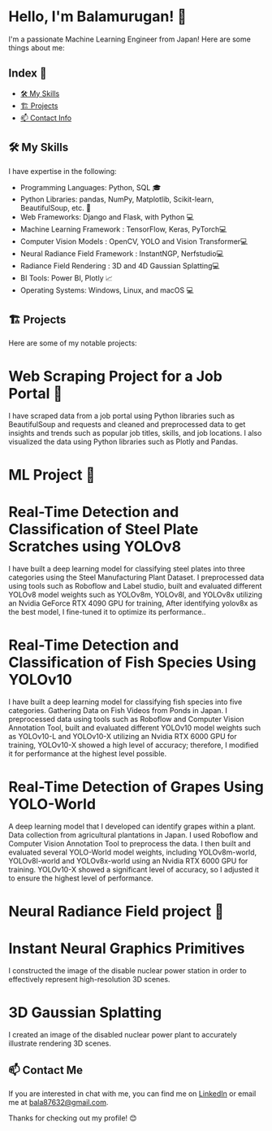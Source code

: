 # Hello, I'm Balamurugan! 👋

I'm a passionate Machine Learning Engineer from Japan! Here are some things about me:

## Index 📑
- [🛠️ My Skills](#%EF%B8%8F-my-skills)
- [🏗️ Projects](#%EF%B8%8F-projects)
- [📫 Contact Info](#-contact-me)

## 🛠️ My Skills
I have expertise in the following:

- Programming Languages: Python, SQL 🎓
- Python Libraries:  pandas, NumPy, Matplotlib, Scikit-learn, BeautifulSoup, etc. 🐍
- Web Frameworks: Django and Flask, with Python 💻 
- Machine Learning Framework : TensorFlow, Keras, PyTorch💻 
- Computer Vision Models : OpenCV, YOLO and Vision Transformer💻 
- Neural Radiance Field Framework : InstantNGP, Nerfstudio💻 
- Radiance Field Rendering : 3D and 4D Gaussian Splatting💻 
- BI Tools: Power BI, Plotly 📈
- Operating Systems: Windows, Linux, and macOS 💻


  

## 🏗️ Projects
Here are some of my notable projects:

# Web Scraping Project for a Job Portal 🏢
I have scraped data from a job portal using Python libraries such as BeautifulSoup and requests and cleaned and preprocessed data to get insights and trends such as popular job titles, skills, and job locations. I also visualized the data using Python libraries such as Plotly and Pandas.

# ML Project 🏢

# Real-Time Detection and Classification of Steel Plate Scratches using YOLOv8

I have built a deep learning model for classifying steel plates into three categories using the Steel Manufacturing Plant Dataset. I preprocessed data using tools such as Roboflow and Label studio, built and evaluated different YOLOv8 model weights such as YOLOv8m, YOLOv8l, and YOLOv8x utilizing an Nvidia GeForce RTX 4090 GPU for training, After identifying yolov8x as the best model, I fine-tuned it to optimize its performance..

# Real-Time Detection and Classification of Fish Species Using YOLOv10

I have built a deep learning model for classifying fish species into five categories. Gathering Data on Fish Videos from Ponds in Japan. I preprocessed data using tools such as Roboflow and Computer Vision Annotation Tool, built and evaluated different YOLOv10 model weights such as YOLOv10-L and YOLOv10-X utilizing an Nvidia RTX 6000 GPU for training, YOLOv10-X showed a high level of accuracy; therefore, I modified it for performance at the highest level possible.

# Real-Time Detection of Grapes Using YOLO-World

A deep learning model that I developed can identify grapes within a plant. Data collection from agricultural plantations in Japan. I used Roboflow and Computer Vision Annotation Tool to preprocess the data. I then built and evaluated several YOLO-World model weights, including YOLOv8m-world, YOLOv8l-world and YOLOv8x-world using an Nvidia RTX 6000 GPU for training. YOLOv10-X showed a significant level of accuracy, so I adjusted it to ensure the highest level of performance.

# Neural Radiance Field project   🏢 

# Instant Neural Graphics Primitives 

I constructed the image of the disable nuclear power station in order to effectively represent high-resolution 3D scenes.

# 3D Gaussian Splatting

I created an image of the disabled nuclear power plant to accurately illustrate rendering 3D scenes.




## 📫 Contact Me
If you are interested in chat with me, you can find me on [LinkedIn](www.linkedin.com/in/balamurugan-s-ai) or email me at bala87632@gmail.com.

Thanks for checking out my profile! 😊

